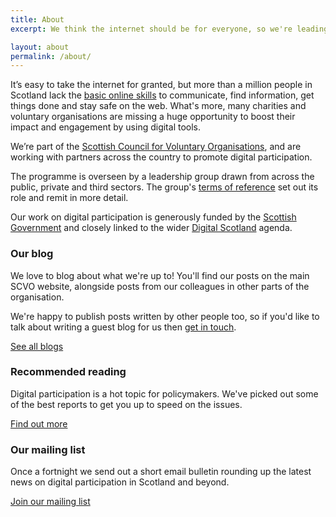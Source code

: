 ```yaml
---
title: About
excerpt: We think the internet should be for everyone, so we're leading an ambitious programme to promote digital participation and basic online skills.

layout: about
permalink: /about/
---
```


It’s easy to take the internet for granted, but more than a million people in Scotland lack the [basic online skills](http://www.go-on.co.uk/opportunity/basic-online-skills/) to communicate, find information, get things done and stay safe on the web. What's more, many charities and voluntary organisations are missing a huge opportunity to boost their impact and engagement by using digital tools.

We’re part of the [Scottish Council for Voluntary Organisations](http://www.scvo.org.uk), and are working with partners across the country to promote digital participation.

The programme is overseen by a leadership group drawn from across the public, private and third sectors. The group's [terms of reference](/about/leadership-group-tor/) set out its role and remit in more detail.

Our work on digital participation is generously funded by the [Scottish Government](http://www.scotland.gov.uk) and closely linked to the wider [Digital Scotland](http://www.digitalscotland.org/") agenda.

### Our blog

We love to blog about what we're up to! You'll find our posts on the main SCVO website, alongside posts from our colleagues in other parts of the organisation.

We're happy to publish posts written by other people too, so if you'd like to talk about writing a guest blog for us then [get in touch](/contact/).

<a href="http://www.scvo.org.uk/blog" class="btn btn-primary btn-lg">See all blogs</a>

### Recommended reading

Digital participation is a hot topic for policymakers. We've picked out some of the best reports to get you up to speed on the issues.

<a href="/reading/" class="btn btn-primary btn-lg">Find out more</a>

### Our mailing list

Once a fortnight we send out a short email bulletin rounding up the latest news on digital participation in Scotland and beyond.

<a href="/subscribe/" class="btn btn-primary btn-lg">Join our mailing list</a>
